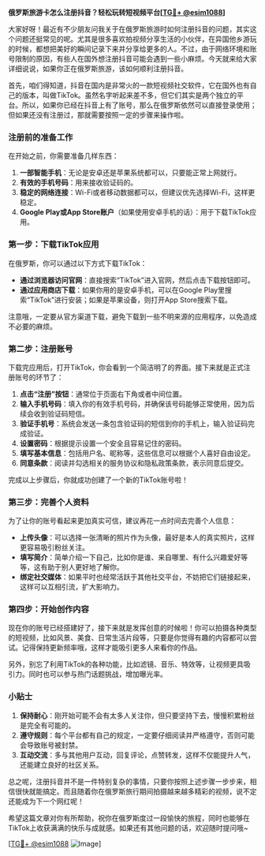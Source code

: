 **俄罗斯旅游卡怎么注册抖音？轻松玩转短视频平台[[TG💪+ @esim1088](https://t.me/s/esim1088)]**

大家好呀！最近有不少朋友问我关于在俄罗斯旅游时如何注册抖音的问题，其实这个问题还挺常见的呢。尤其是很多喜欢拍视频分享生活的小伙伴，在异国他乡游玩的时候，都想把美好的瞬间记录下来并分享给更多的人。不过，由于网络环境和账号限制的原因，有些人在国外想注册抖音可能会遇到一些小麻烦。今天就来给大家详细说说，如果你正在俄罗斯旅游，该如何顺利注册抖音。

首先，咱们得知道，抖音在国内是非常火的一款短视频社交软件，它在国外也有自己的版本，叫做TikTok。虽然名字听起来差不多，但它们其实是两个独立的平台。所以，如果你已经在抖音上有了账号，那么在俄罗斯依然可以直接登录使用；但如果还没有注册过，那就需要按照一定的步骤来操作啦。

### 注册前的准备工作

在开始之前，你需要准备几样东西：

1. **一部智能手机**：无论是安卓还是苹果系统都可以，只要能正常上网就行。
2. **有效的手机号码**：用来接收验证码的。
3. **稳定的网络连接**：Wi-Fi或者移动数据都可以，但建议优先选择Wi-Fi，这样更稳定。
4. **Google Play或App Store账户**（如果使用安卓手机的话）：用于下载TikTok应用。

### 第一步：下载TikTok应用

在俄罗斯，你可以通过以下方式下载TikTok：

- **通过浏览器访问官网**：直接搜索“TikTok”进入官网，然后点击下载按钮即可。
- **通过应用商店下载**：如果你用的是安卓手机，可以在Google Play里搜索“TikTok”进行安装；如果是苹果设备，则打开App Store搜索下载。

注意哦，一定要从官方渠道下载，避免下载到一些不明来源的应用程序，以免造成不必要的麻烦。

### 第二步：注册账号

下载完应用后，打开TikTok，你会看到一个简洁明了的界面。接下来就是正式注册账号的环节了：

1. **点击“注册”按钮**：通常位于页面右下角或者中间位置。
2. **输入手机号码**：填入你的有效手机号码，并确保该号码能够正常使用，因为后续会收到验证码短信。
3. **验证手机号**：系统会发送一条包含验证码的短信到你的手机上，输入验证码完成验证。
4. **设置密码**：根据提示设置一个安全且容易记住的密码。
5. **填写基本信息**：包括用户名、昵称等，这些信息可以根据个人喜好自由设定。
6. **同意条款**：阅读并勾选相关的服务协议和隐私政策条款，表示同意后提交。

完成以上步骤后，你就成功创建了一个新的TikTok账号啦！

### 第三步：完善个人资料

为了让你的账号看起来更加真实可信，建议再花一点时间去完善个人信息：

- **上传头像**：可以选择一张清晰的照片作为头像，最好是本人的真实照片，这样更容易吸引粉丝关注。
- **填写简介**：简单介绍一下自己，比如你是谁、来自哪里、有什么兴趣爱好等等，这有助于别人更好地了解你。
- **绑定社交媒体**：如果平时也经常活跃于其他社交平台，不妨把它们链接起来，这样可以互相引流，扩大影响力。

### 第四步：开始创作内容

现在你的账号已经搭建好了，接下来就是发挥创意的时候啦！你可以拍摄各种类型的短视频，比如风景、美食、日常生活片段等，只要是你觉得有趣的内容都可以尝试。记得保持更新频率哦，这样才能吸引更多人来看你的作品。

另外，别忘了利用TikTok的各种功能，比如滤镜、音乐、特效等，让视频更具吸引力。同时也可以参与热门话题挑战，增加曝光率。

### 小贴士

1. **保持耐心**：刚开始可能不会有太多人关注你，但只要坚持下去，慢慢积累粉丝是完全有可能的。
2. **遵守规则**：每个平台都有自己的规定，一定要仔细阅读并严格遵守，否则可能会导致账号被封禁。
3. **互动交流**：多与其他用户互动，回复评论，点赞转发，这样不仅能提升人气，还能建立良好的社区关系。

总之呢，注册抖音并不是一件特别复杂的事情，只要你按照上述步骤一步步来，相信很快就能搞定。而且随着你在俄罗斯旅行期间拍摄越来越多精彩的视频，说不定还能成为下一个网红呢！

希望这篇文章对你有所帮助，祝你在俄罗斯度过一段愉快的旅程，同时也能够在TikTok上收获满满的快乐与成就感。如果还有其他问题的话，欢迎随时提问哦~

[[TG💪+ @esim1088](https://t.me/s/esim1088) ![Image](https://i.postimg.cc/4NQfJmqS/Snipaste-2025-05-13-00-14-12.png)]